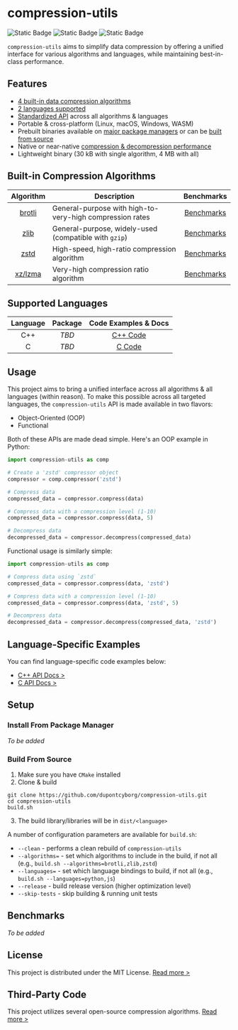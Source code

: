 # compression-utils

![Static Badge](https://img.shields.io/badge/status-under_construction-yellow?style=flat)
![Static Badge](https://img.shields.io/badge/algorithms-3-yellow?style=flat)
![Static Badge](https://img.shields.io/badge/languages-2-yellow?style=flat)

`compression-utils` aims to simplify data compression by offering a unified interface for various algorithms and languages, while maintaining best-in-class performance. 

## Features

- [4 built-in data compression algorithms](#built-in-compression-algorithms)
- [2 languages supported](#supported-languages)
- [Standardized API](#usage) across all algorithms & languages
- Portable & cross-platform (Linux, macOS, Windows, WASM)
- Prebuilt binaries available on [major package managers](#supported-languages) or can be [built from source](#build-from-source)
- Native or near-native [compression & decompression performance](#benchmarks)
- Lightweight binary (30 kB with single algorithm, 4 MB with all)

## Built-in Compression Algorithms

| Algorithm | Description | Benchmarks |
|:---:|---|:---:|
| [brotli](https://github.com/google/brotli.git) | General-purpose with high-to-very-high compression rates | [Benchmarks](#benchmarks) |
| [zlib](https://github.com/madler/zlib) | General-purpose, widely-used (compatible with `gzip`) | [Benchmarks](#benchmarks) |
| [zstd](https://github.com/facebook/zstd) | High-speed, high-ratio compression algorithm | [Benchmarks](#benchmarks) |
| [xz/lzma](https://github.com/tukaani-project/xz.git) | Very-high compression ratio algorithm | [Benchmarks](#benchmarks) |

## Supported Languages

| Language | Package | Code Examples & Docs |
|:---:|:---:|:---:|
| C++ | _TBD_ | [C++ Code](bindings/cpp/README.md) |
| C | _TBD_ | [C Code](bindings/c/README.md)

## Usage

This project aims to bring a unified interface across all algorithms & all languages (within reason). To make this possible across all targeted languages, the `compression-utils` API is made available in two flavors:

- Object-Oriented (OOP)
- Functional

Both of these APIs are made dead simple. Here's an OOP example in Python:

```py
import compression-utils as comp

# Create a 'zstd' compressor object
compressor = comp.compressor('zstd')

# Compress data
compressed_data = compressor.compress(data)

# Compress data with a compression level (1-10)
compressed_data = compressor.compress(data, 5)

# Decompress data
decompressed_data = compressor.decompress(compressed_data)
```

Functional usage is similarly simple:

```py
import compression-utils as comp

# Compress data using `zstd`
compressed_data = compressor.compress(data, 'zstd')

# Compress data with a compression level (1-10)
compressed_data = compressor.compress(data, 'zstd', 5)

# Decompress data
decompressed_data = compressor.decompress(compressed_data, 'zstd')
```

## Language-Specific Examples

You can find language-specific code examples below:

- [C++ API Docs >](bindings/cpp/README.md)
- [C API Docs >](bindings/c/README.md)

## Setup

### Install From Package Manager

_To be added_

### Build From Source

1. Make sure you have `CMake` installed
2. Clone & build

```
git clone https://github.com/dupontcyborg/compression-utils.git
cd compression-utils
build.sh
```

3. The build library/libraries will be in `dist/<language>`

A number of configuration parameters are available for `build.sh`:

- `--clean` - performs a clean rebuild of `compression-utils`
- `--algorithms=` - set which algorithms to include in the build, if not all (e.g., `build.sh --algorithms=brotli,zlib,zstd`)
- `--languages=` - set which language bindings to build, if not all (e.g., `build.sh --languages=python,js`)
- `--release` - build release version (higher optimization level)
- `--skip-tests` - skip building & running unit tests

## Benchmarks

_To be added_

## License

This project is distributed under the MIT License. [Read more >](LICENSE)

## Third-Party Code

This project utilizes several open-source compression algorithms. [Read more >](ACKNOWLEDGMENTS.md)